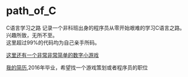 # path_of_C
C语言学习之路
记录一个非科班出身的程序员从零开始艰难的学习C语言之路。
兴趣所致，无所不至。    
这里超过99%的代码均为自己亲手所码。

[这里还有一个非常非常简单的数字小游戏](https://github.com/gxzty/GuessScrews)

[我的简历](https://github.com/gxzty/GuessScrews),2016年毕业，希望找一个游戏策划或者程序员的职位
